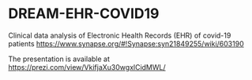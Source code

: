 # DREAM-EHR-COVID19
Clinical data analysis of Electronic Health Records (EHR) of covid-19 patients
https://www.synapse.org/#!Synapse:syn21849255/wiki/603190

The presentation is available at 
https://prezi.com/view/VkifjaXu30wgxlCidMWL/
